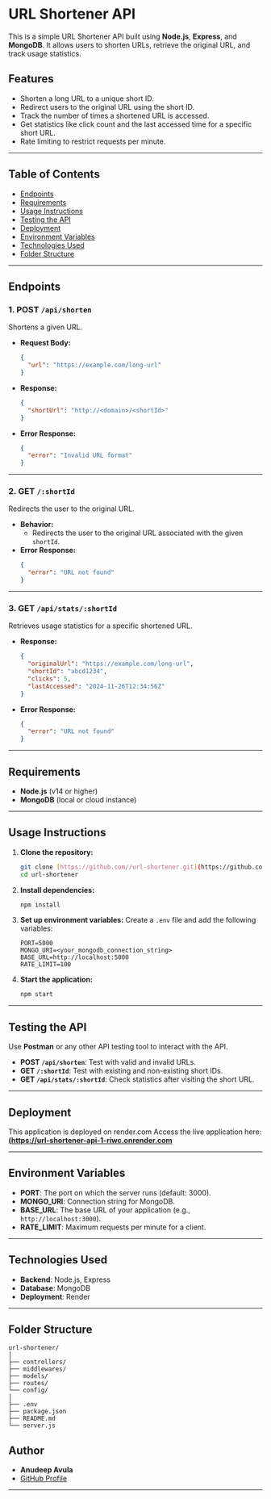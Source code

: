 # URL Shortener API

This is a simple URL Shortener API built using **Node.js**, **Express**, and **MongoDB**. It allows users to shorten URLs, retrieve the original URL, and track usage statistics.

## Features

- Shorten a long URL to a unique short ID.
- Redirect users to the original URL using the short ID.
- Track the number of times a shortened URL is accessed.
- Get statistics like click count and the last accessed time for a specific short URL.
- Rate limiting to restrict requests per minute.

---

## Table of Contents

- [Endpoints](#endpoints)
- [Requirements](#requirements)
- [Usage Instructions](#usage-instructions)
- [Testing the API](#testing-the-api)
- [Deployment](#deployment)
- [Environment Variables](#environment-variables)
- [Technologies Used](#technologies-used)
- [Folder Structure](#folder-structure)

---

## Endpoints

### **1. POST `/api/shorten`**
Shortens a given URL.

- **Request Body:**
  ```json
  {
    "url": "https://example.com/long-url"
  }
  ```
- **Response:**
  ```json
  {
    "shortUrl": "http://<domain>/<shortId>"
  }
  ```
- **Error Response:**
  ```json
  {
    "error": "Invalid URL format"
  }
  ```

---

### **2. GET `/:shortId`**
Redirects the user to the original URL.

- **Behavior:**  
  - Redirects the user to the original URL associated with the given `shortId`.
- **Error Response:**
  ```json
  {
    "error": "URL not found"
  }
  ```

---

### **3. GET `/api/stats/:shortId`**
Retrieves usage statistics for a specific shortened URL.

- **Response:**
  ```json
  {
    "originalUrl": "https://example.com/long-url",
    "shortId": "abcd1234",
    "clicks": 5,
    "lastAccessed": "2024-11-26T12:34:56Z"
  }
  ```
- **Error Response:**
  ```json
  {
    "error": "URL not found"
  }
  ```

---

## Requirements

- **Node.js** (v14 or higher)
- **MongoDB** (local or cloud instance)

---

## Usage Instructions

1. **Clone the repository:**
   ```bash
   git clone [https://github.com//url-shortener.git](https://github.com/anudeep009/url-shortener-api.git)
   cd url-shortener
   ```

2. **Install dependencies:**
   ```bash
   npm install
   ```

3. **Set up environment variables:**
   Create a `.env` file and add the following variables:
   ```env
   PORT=5000
   MONGO_URI=<your_mongodb_connection_string>
   BASE_URL=http://localhost:5000
   RATE_LIMIT=100
   ```

4. **Start the application:**
   ```bash
   npm start
   ```

---

## Testing the API

Use **Postman** or any other API testing tool to interact with the API.

- **POST `/api/shorten`**: Test with valid and invalid URLs.
- **GET `/:shortId`**: Test with existing and non-existing short IDs.
- **GET `/api/stats/:shortId`**: Check statistics after visiting the short URL.

---

## Deployment

This application is deployed on render.com
Access the live application here: **(https://url-shortener-api-1-riwc.onrender.com**

---

## Environment Variables

- **PORT**: The port on which the server runs (default: 3000).
- **MONGO_URI**: Connection string for MongoDB.
- **BASE_URL**: The base URL of your application (e.g., `http://localhost:3000`).
- **RATE_LIMIT**: Maximum requests per minute for a client.

---

## Technologies Used

- **Backend**: Node.js, Express
- **Database**: MongoDB
- **Deployment**: Render

---

## Folder Structure

```
url-shortener/
│
├── controllers/
├── middlewares/
├── models/
├── routes/
└── config/
│
├── .env
├── package.json
├── README.md
└── server.js
```

## Author

- **Anudeep Avula**  
- [GitHub Profile]([(https://github.com/anudeep009/url-shortener-api/)])

---
